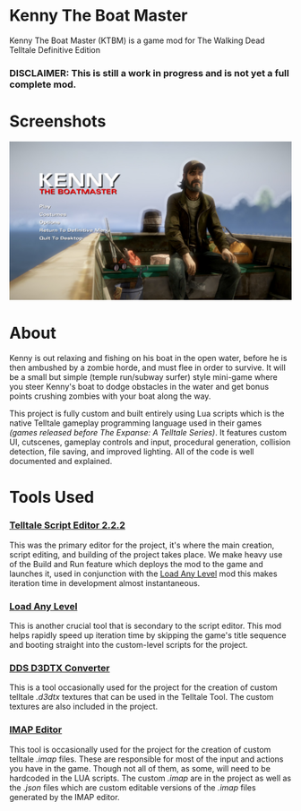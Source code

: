 # Kenny The Boat Master
Kenny The Boat Master (KTBM) is a game mod for The Walking Dead Telltale Definitive Edition

### DISCLAIMER: This is still a work in progress and is not yet a full complete mod.

# Screenshots

![main-menui-wip1](screenshots/main-menu-wip1.jpg)

# About

Kenny is out relaxing and fishing on his boat in the open water, before he is then ambushed by a zombie horde, and must flee in order to survive. It will be a small but simple (temple run/subway surfer) style mini-game where you steer Kenny's boat to dodge obstacles in the water and get bonus points crushing zombies with your boat along the way.

This project is fully custom and built entirely using Lua scripts which is the native Telltale gameplay programming language used in their games *(games released before The Expanse: A Telltale Series)*. It features custom UI, cutscenes, gameplay controls and input, procedural generation, collision detection, file saving, and improved lighting. All of the code is well documented and explained.

# Tools Used

### [Telltale Script Editor 2.2.2](https://github.com/Telltale-Modding-Group/Telltale-Script-Editor)

This was the primary editor for the project, it's where the main creation, script editing, and building of the project takes place. We make heavy use of the Build and Run feature which deploys the mod to the game and launches it, used in conjunction with the [Load Any Level](https://www.nexusmods.com/thewalkingdeadthetelltaledefinitiveseries/mods/7?tab=description) mod this makes iteration time in development almost instantaneous.

### [Load Any Level](https://www.nexusmods.com/thewalkingdeadthetelltaledefinitiveseries/mods/7?tab=description)

This is another crucial tool that is secondary to the script editor. This mod helps rapidly speed up iteration time by skipping the game's title sequence and booting straight into the custom-level scripts for the project.

### [DDS D3DTX Converter](https://github.com/Telltale-Modding-Group/DDS-D3DTX-Converter)

This is a tool occasionally used for the project for the creation of custom telltale *.d3dtx* textures that can be used in the Telltale Tool. The custom textures are also included in the project.

### [IMAP Editor](https://github.com/Telltale-Modding-Group/IMAP-Editor)

This tool is occasionally used for the project for the creation of custom telltale *.imap* files. These are responsible for most of the input and actions you have in the game. Though not all of them, as some, will need to be hardcoded in the LUA scripts. The custom *.imap* are in the project as well as the *.json* files which are custom editable versions of the *.imap* files generated by the IMAP editor.

